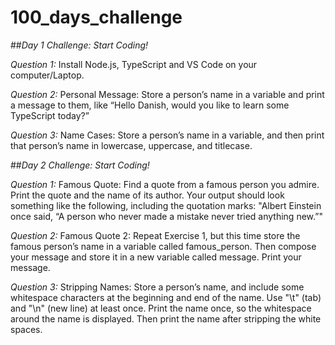 # 100_days_challenge
 
 ##*Day 1 Challenge: Start Coding!*

*Question 1:* Install Node.js, TypeScript and VS Code on your computer/Laptop.

*Question 2:* Personal Message: Store a person’s name in a variable and print a message to them, like “Hello Danish, would you like to learn some TypeScript today?”

*Question 3:* Name Cases: Store a person’s name in a variable, and then print that person’s name in lowercase, uppercase, and titlecase.

  
 ##*Day 2 Challenge: Start Coding!* 

*Question 1:* Famous Quote: Find a quote from a famous person you admire. Print the quote and the name of its author. Your output should look something like the following, including the quotation marks:
"Albert Einstein once said, “A person who never made a mistake never tried anything new.”"

*Question 2:* Famous Quote 2: Repeat Exercise 1, but this time store the famous person’s name in a variable called famous_person. Then compose your message and store it in a new variable called message. Print your message.

*Question 3:* Stripping Names: Store a person’s name, and include some whitespace characters at the beginning and end of the name. Use "\t" (tab) and "\n" (new line) at least once. Print the name once, so the whitespace around the name is displayed. Then print the name after stripping the white spaces.



